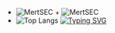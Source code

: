 + ![MertSEC](https://komarev.com/ghpvc/?username=MertSEC) + ![MertSEC](https://visitor-badge.glitch.me/badge?page_id=MertSEC.profile)
+ ![Top Langs](https://github-readme-stats.vercel.app/api/top-langs/?username=MertSEC&layout=compact&theme=tokyonight) [![Typing SVG](https://readme-typing-svg.herokuapp.com/?lines=First+line+of+text;Second+line+of+text)](https://git.io/typing-svg)

